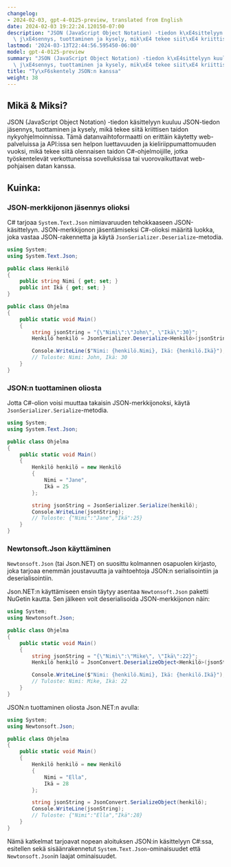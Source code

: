 ```yaml
---
changelog:
- 2024-02-03, gpt-4-0125-preview, translated from English
date: 2024-02-03 19:22:24.120150-07:00
description: "JSON (JavaScript Object Notation) -tiedon k\xE4sittelyyn kuuluu JSON-tiedon\
  \ j\xE4sennys, tuottaminen ja kysely, mik\xE4 tekee siit\xE4 kriittisen taidon\u2026"
lastmod: '2024-03-13T22:44:56.595450-06:00'
model: gpt-4-0125-preview
summary: "JSON (JavaScript Object Notation) -tiedon k\xE4sittelyyn kuuluu JSON-tiedon\
  \ j\xE4sennys, tuottaminen ja kysely, mik\xE4 tekee siit\xE4 kriittisen taidon\u2026"
title: "Ty\xF6skentely JSON:n kanssa"
weight: 38
---
```


## Mikä & Miksi?

JSON (JavaScript Object Notation) -tiedon käsittelyyn kuuluu JSON-tiedon jäsennys, tuottaminen ja kysely, mikä tekee siitä kriittisen taidon nykyohjelmoinnissa. Tämä datanvaihtoformaatti on erittäin käytetty web-palveluissa ja API:issa sen helpon luettavuuden ja kieliriippumattomuuden vuoksi, mikä tekee siitä olennaisen taidon C#-ohjelmoijille, jotka työskentelevät verkottuneissa sovelluksissa tai vuorovaikuttavat web-pohjaisen datan kanssa.

## Kuinka:

### JSON-merkkijonon jäsennys olioksi

C# tarjoaa `System.Text.Json` nimiavaruuden tehokkaaseen JSON-käsittelyyn. JSON-merkkijonon jäsentämiseksi C#-olioksi määritä luokka, joka vastaa JSON-rakennetta ja käytä `JsonSerializer.Deserialize`-metodia.

```csharp
using System;
using System.Text.Json;

public class Henkilö
{
    public string Nimi { get; set; }
    public int Ikä { get; set; }
}

public class Ohjelma
{
    public static void Main()
    {
        string jsonString = "{\"Nimi\":\"John\", \"Ikä\":30}";
        Henkilö henkilö = JsonSerializer.Deserialize<Henkilö>(jsonString);

        Console.WriteLine($"Nimi: {henkilö.Nimi}, Ikä: {henkilö.Ikä}");
        // Tuloste: Nimi: John, Ikä: 30
    }
}
```

### JSON:n tuottaminen oliosta

Jotta C#-olion voisi muuttaa takaisin JSON-merkkijonoksi, käytä `JsonSerializer.Serialize`-metodia.

```csharp
using System;
using System.Text.Json;

public class Ohjelma
{
    public static void Main()
    {
        Henkilö henkilö = new Henkilö
        {
            Nimi = "Jane",
            Ikä = 25
        };

        string jsonString = JsonSerializer.Serialize(henkilö);
        Console.WriteLine(jsonString);
        // Tuloste: {"Nimi":"Jane","Ikä":25}
    }
}
```

### Newtonsoft.Json käyttäminen

`Newtonsoft.Json` (tai Json.NET) on suosittu kolmannen osapuolen kirjasto, joka tarjoaa enemmän joustavuutta ja vaihtoehtoja JSON:n serialisointiin ja deserialisointiin.

Json.NET:n käyttämiseen ensin täytyy asentaa `Newtonsoft.Json` paketti NuGetin kautta. Sen jälkeen voit deserialisoida JSON-merkkijonon näin:

```csharp
using System;
using Newtonsoft.Json;

public class Ohjelma
{
    public static void Main()
    {
        string jsonString = "{\"Nimi\":\"Mike\", \"Ikä\":22}";
        Henkilö henkilö = JsonConvert.DeserializeObject<Henkilö>(jsonString);

        Console.WriteLine($"Nimi: {henkilö.Nimi}, Ikä: {henkilö.Ikä}");
        // Tuloste: Nimi: Mike, Ikä: 22
    }
}
```

JSON:n tuottaminen oliosta Json.NET:n avulla:

```csharp
using System;
using Newtonsoft.Json;

public class Ohjelma
{
    public static void Main()
    {
        Henkilö henkilö = new Henkilö
        {
            Nimi = "Ella",
            Ikä = 28
        };

        string jsonString = JsonConvert.SerializeObject(henkilö);
        Console.WriteLine(jsonString);
        // Tuloste: {"Nimi":"Ella","Ikä":28}
    }
}
```

Nämä katkelmat tarjoavat nopean aloituksen JSON:in käsittelyyn C#:ssa, esitellen sekä sisäänrakennetut `System.Text.Json`-ominaisuudet että `Newtonsoft.Json`in laajat ominaisuudet.
